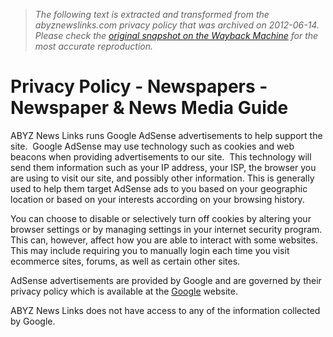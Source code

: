 > *The following text is extracted and transformed from the abyznewslinks.com privacy policy that was archived on 2012-06-14. Please check the [original snapshot on the Wayback Machine](https://web.archive.org/web/20120614132919id_/http%3A//www.abyznewslinks.com/priva.htm) for the most accurate reproduction.*

# Privacy Policy - Newspapers - Newspaper & News Media Guide

ABYZ News Links runs Google AdSense advertisements to help support the site.  Google AdSense may use technology such as cookies and web beacons when providing advertisements to our site.  This technology will send them information such as your IP address, your ISP, the browser you are using to visit our site, and possibly other information. This is generally used to help them target AdSense ads to you based on your geographic location or based on your interests according on your browsing history.

You can choose to disable or selectively turn off cookies by altering your browser settings or by managing settings in your internet security program.  This can, however, affect how you are able to interact with some websites.   This may include requiring you to manually login each time you visit ecommerce sites, forums, as well as certain other sites.

AdSense advertisements are provided by Google and are governed by their privacy policy which is available at the [Google](http://www.google.com/policies/privacy/) website.

ABYZ News Links does not have access to any of the information collected by Google.
